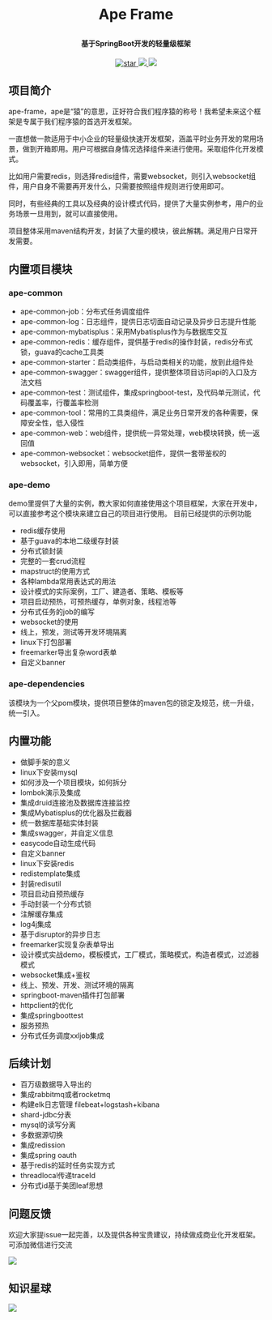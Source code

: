 <h1 align="center" style="margin: 30px 0 30px; font-weight: bold;">Ape Frame</h1>
<h4 align="center">基于SpringBoot开发的轻量级框架</h4>
<p align="center">
<a href='https://gitee.com/classicChickenWings/ape-frame/stargazers'>
<img src='https://gitee.com/classicChickenWings/ape-frame/badge/star.svg?theme=dark' alt='star'>
</a>
<a href="https://gitee.com/classicChickenWings/ape-frame">
<img src="https://img.shields.io/badge/version-v1.0-brightgreen.svg">
</a>
<a href="https://gitee.com/classicChickenWings/ape-frame">
<img src="https://img.shields.io/badge/微信-jingdianjichi-brightgreen.svg">
</a>
</p>

## 项目简介
ape-frame，ape是“猿”的意思，正好符合我们程序猿的称号！我希望未来这个框架是专属于我们程序猿的首选开发框架。

一直想做一款适用于中小企业的轻量级快速开发框架，涵盖平时业务开发的常用场景，做到开箱即用。用户可根据自身情况选择组件来进行使用。采取组件化开发模式。

比如用户需要redis，则选择redis组件，需要websocket，则引入websocket组件，用户自身不需要再开发什么，只需要按照组件规则进行使用即可。

同时，有些经典的工具以及经典的设计模式代码，提供了大量实例参考，用户的业务场景一旦用到，就可以直接使用。

项目整体采用maven结构开发，封装了大量的模块，彼此解耦。满足用户日常开发需要。

## 内置项目模块
### ape-common
* ape-common-job：分布式任务调度组件
* ape-common-log：日志组件，提供日志切面自动记录及异步日志提升性能
* ape-common-mybatisplus：采用Mybatisplus作为与数据库交互
* ape-common-redis：缓存组件，提供基于redis的操作封装，redis分布式锁，guava的cache工具类
* ape-common-starter：启动类组件，与启动类相关的功能，放到此组件处
* ape-common-swagger：swagger组件，提供整体项目访问api的入口及方法文档
* ape-common-test：测试组件，集成springboot-test，及代码单元测试，代码覆盖率，行覆盖率检测
* ape-common-tool：常用的工具类组件，满足业务日常开发的各种需要，保障安全性，低入侵性
* ape-common-web：web组件，提供统一异常处理，web模块转换，统一返回值
* ape-common-websocket：websocket组件，提供一套带鉴权的websocket，引入即用，简单方便
### ape-demo
demo里提供了大量的实例，教大家如何直接使用这个项目框架，大家在开发中，可以直接参考这个模块来建立自己的项目进行使用。
目前已经提供的示例功能
* redis缓存使用
* 基于guava的本地二级缓存封装
* 分布式锁封装
* 完整的一套crud流程
* mapstruct的使用方式
* 各种lambda常用表达式的用法
* 设计模式的实际案例，工厂、建造者、策略、模板等
* 项目启动预热，可预热缓存，单例对象，线程池等
* 分布式任务的job的编写
* websocket的使用
* 线上，预发，测试等开发环境隔离
* linux下打包部署
* freemarker导出复杂word表单
* 自定义banner
### ape-dependencies
该模块为一个父pom模块，提供项目整体的maven包的锁定及规范，统一升级，统一引入。

## 内置功能
* 做脚手架的意义
* linux下安装mysql
* 如何涉及一个项目模块，如何拆分
* lombok演示及集成
* 集成druid连接池及数据库连接监控
* 集成Mybatisplus的优化器及拦截器
* 统一数据库基础实体封装
* 集成swagger，并自定义信息
* easycode自动生成代码
* 自定义banner
* linux下安装redis
* redistemplate集成
* 封装redisutil
* 项目启动自预热缓存
* 手动封装一个分布式锁
* 注解缓存集成
* log4j集成
* 基于disruptor的异步日志
* freemarker实现复杂表单导出
* 设计模式实战demo，模板模式，工厂模式，策略模式，构造者模式，过滤器模式
* websocket集成+鉴权
* 线上、预发、开发、测试环境的隔离
* springboot-maven插件打包部署
* httpclient的优化
* 集成springboottest
* 服务预热
* 分布式任务调度xxljob集成

## 后续计划
* 百万级数据导入导出的 
* 集成rabbitmq或者rocketmq
* 构建elk日志管理 filebeat+logstash+kibana
* shard-jdbc分表
* mysql的读写分离
* 多数据源切换 
* 集成redission 
* 集成spring oauth
* 基于redis的延时任务实现方式 
* threadlocal传递traceId
* 分布式id基于美团leaf思想

## 问题反馈
欢迎大家提issue一起完善，以及提供各种宝贵建议，持续做成商业化开发框架。
可添加微信进行交流
<p>
<img src="https://gitee.com/classicChickenWings/contact-information/raw/master/%E8%81%94%E7%B3%BB%E4%BA%8C%E7%BB%B4%E7%A0%81.jpg">
</p>

## 知识星球
<p>
<img src="https://gitee.com/classicChickenWings/contact-information/raw/master/%E7%9F%A5%E8%AF%86%E6%98%9F%E7%90%83%E4%BC%98%E6%83%A0%E5%88%B8.jpg">
</p>